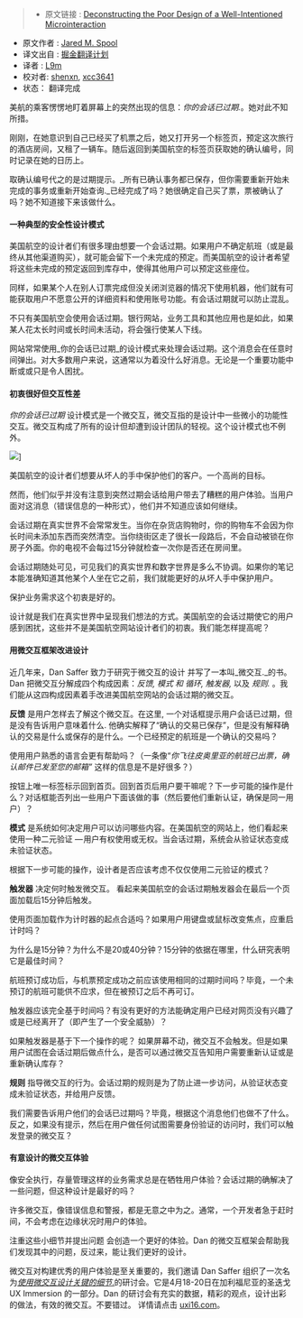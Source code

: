 >* 原文链接 : [Deconstructing the Poor Design of a Well-Intentioned Microinteraction](https://medium.com/ux-immersion-interactions/deconstructing-the-poor-design-of-a-well-intentioned-microinteraction-e667e022e628#.u41e59zgi)
* 原文作者 : [Jared M. Spool](https://medium.com/@jmspool)
* 译文出自 : [掘金翻译计划](https://github.com/xitu/gold-miner)
* 译者 : [L9m](https://github.com/L9m)
* 校对者: [shenxn](https://github.com/shenxn), [xcc3641](https://github.com/xcc3641)
* 状态： 翻译完成

美航的乘客愣愣地盯着屏幕上的突然出现的信息：_你的会话已过期._。她对此不知所措。

刚刚，在她意识到自己已经买了机票之后，她又打开另一个标签页，预定这次旅行的酒店房间，又租了一辆车。随后返回到美国航空的标签页获取她的确认编号，同时记录在她的日历上。

取确认编号代之的是过期提示。_所有已确认事务都已保存，但你需要重新开始未完成的事务或重新开始查询._已经完成了吗？她很确定自己买了票，票被确认了吗？她不知道接下来该做什么。

#### 一种典型的安全性设计模式

美国航空的设计者们有很多理由想要一个会话过期。如果用户不确定航班（或是最终从其他渠道购买），就可能会留下一个未完成的预定。而美国航空的设计者希望将这些未完成的预定返回到库存中，使得其他用户可以预定这些座位。

同样，如果某个人在别人订票完成但没关闭浏览器的情况下使用机器，他们就有可能获取用户不愿意公开的详细资料和使用账号功能。有会话过期就可以防止混乱。

不只有美国航空会使用会话过期。银行网站，业务工具和其他应用也是如此，如果某人花太长时间或长时间未活动，将会强行使某人下线。

网站常常使用_你的会话已过期_的设计模式来处理会话过期。这个消息会在任意时间弹出。对大多数用户来说，这通常以为着没什么好消息。无论是一个重要功能中断或或只是令人困扰。

#### 初衷很好但交互性差

_你的会话已过期_ 设计模式是一个微交互，微交互指的是设计中一些微小的功能性交互。微交互构成了所有的设计但却遭到设计团队的轻视。这个设计模式也不例外。

![](https://cdn-images-1.medium.com/max/600/1*h11V6a7RWk1PxpVMzp1z9A.jpeg)]

美国航空的设计者们想要从坏人的手中保护他们的客户。一个高尚的目标。

然而，他们似乎并没有注意到突然过期会话给用户带去了糟糕的用户体验。当用户面对这消息（错误信息的一种形式），他们并不知道应该如何继续。

会话过期在真实世界不会常常发生。当你在杂货店购物时，你的购物车不会因为你长时间未添加东西而突然清空。当你绕街区走了很长一段路后，不会自动被锁在你房子外面。你的电视不会每过15分钟就检查一次你是否还在房间里。

会话过期随处可见，可见我们的真实世界和数字世界是多么不协调。如果你的笔记本能准确知道其他某个人坐在它之前，我们就能更好的从坏人手中保护用户。

保护业务需求这个初衷是好的。

设计就是我们在真实世界中呈现我们想法的方式。美国航空的会话过期使它的用户感到困扰，这些并不是美国航空网站设计者们的初衷。我们能怎样提高呢？

#### 用微交互框架改进设计

近几年来，Dan Saffer 致力于研究于微交互的设计 并写了一本叫_微交互._的书。Dan 把微交互分解成四个构成因素：_反馈, 模式 和 循环, 触发器,_ 以及 _规则._ 。我们能从这四构成因素着手改进美国航空网站的会话过期的微交互。

**反馈** 是用户怎样去了解这个微交互。在这里, 一个对话框提示用户会话已过期，但是没有告诉用户意味着什么. 他确实解释了“确认的交易已保存”，但是没有解释确认的交易是什么或保存的是什么。一个已经预定的航班是一个确认的交易吗？

使用用户熟悉的语言会更有帮助吗？（一条像“_你飞往皮奥里亚的航班已出票，确认邮件已发至您的邮箱”_ 这样的信息是不是好很多？）

按钮上唯一标签标示回到首页。回到首页后用户要干嘛呢？下一步可能的操作是什么？对话框能否列出一些用户下面该做的事（然后要他们重新认证，确保是同一用户）？

**模式** 是系统如何决定用户可以访问哪些内容。在美国航空的网站上，他们看起来使用一种二元验证 — 用户有权使用或无权。当会话过期，系统会从验证状态变成未验证状态。

根据下一步可能的操作，设计者是否应该考虑不仅仅使用二元验证的模式？

**触发器** 决定何时触发微交互。 看起来美国航空的会话过期触发器会在最后一个页面加载后15分钟后触发。

使用页面加载作为计时器的起点合适吗？如果用户用键盘或鼠标改变焦点，应重启计时吗？

为什么是15分钟？为什么不是20或40分钟？15分钟的依据在哪里，什么研究表明它是最佳时间？

航班预订成功后，与机票预定成功之前应该使用相同的过期时间吗？毕竟，一个未预订的航班可能供不应求，但在被预订之后不再可订。

触发器应该完全基于时间吗？有没有更好的方法能确定用户已经对网页没有兴趣了或是已经离开了（即产生了一个安全威胁）？

如果触发器是基于下一个操作的呢？ 如果屏幕不动，微交互不会触发。但是如果用户试图在会话过期后做点什么，是否可以通过微交互告知用户需要重新认证或是重新确认库存？

**规则** 指导微交互的行为。会话过期的规则是为了防止进一步访问，从验证状态变成未验证状态，并给用户反馈。

我们需要告诉用户他们的会话已过期吗？毕竟，根据这个消息他们也做不了什么。反之，如果没有提示，然后在用户做任何试图需要身份验证的访问时，我们可以触发登录的微交互？

#### 有意设计的微交互体验

像安全执行，存量管理这样的业务需求总是在牺牲用户体验？会话过期的确解决了一些问题，但这种设计是最好的吗？

许多微交互，像错误信息和警报，都是无意之中为之。通常，一个开发者急于赶时间，不会考虑在边缘状况时用户的体验。

注重这些小细节并提出问题 会创造一个更好的体验。Dan 的微交互框架会帮助我们发现其中的问题，反过来，能让我们更好的设计。

微交互对构建优秀的用户体验是至关重要的，我们邀请 Dan Saffer 组织了一次名为[_使用微交互设计关键的细节_.](https://uxi16.uie.com/workshops/designing-the-critical-details-using-microinteractions?src=workshop-desc)的研讨会。它是4月18-20日在加利福尼亚的圣迭戈 UX Immersion 的一部分。Dan 的研讨会有充实的数据，精彩的观点，设计出彩的做法，有效的微交互。不要错过。 详情请点击 [uxi16.com](https://uxi16.uie.com/#designing-the-critical-details-using-microinteractions)。

